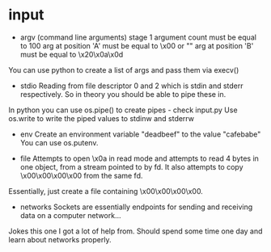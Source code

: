 # input

- argv (command line arguments)
stage 1 argument count must be equal to 100
arg at position 'A' must be equal to \x00 or ""
arg at position 'B' must be equal to \x20\x0a\x0d

You can use python to create a list of args and pass them via
execv()

- stdio 
Reading from file descriptor 0 and 2 which is stdin and stderr 
respectively. So in theory you should be able to pipe these in.

In python you can use os.pipe() to create pipes - check input.py
Use os.write to write the piped values to stdinw and stderrw

- env
Create an environment variable "deadbeef" to the value "cafebabe"
You can use os.putenv.

- file
Attempts to open \x0a in read mode and attempts to read 4 bytes
in one object, from a stream pointed to by fd. It also attempts
to copy  \x00\x00\x00\x00 from the same fd.

Essentially, just create a file containing \x00\x00\x00\x00.

- networks
Sockets are essentially endpoints for sending and receiving data 
on a computer network...

Jokes this one I got a lot of help from. Should spend some time
one day and learn about networks properly.
